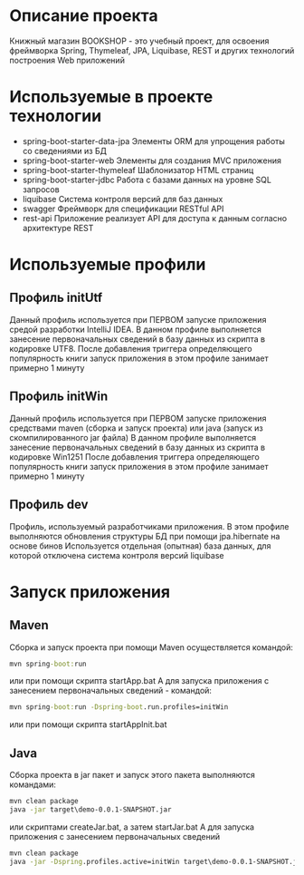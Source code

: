 # Описание проекта
Книжный магазин BOOKSHOP - это учебный проект, для освоения фреймворка Spring, Thymeleaf, JPA, Liquibase, REST и других технологий построения Web приложений
# Используемые в проекте технологии
* spring-boot-starter-data-jpa
Элементы ORM для упрощения работы со сведениями из БД
* spring-boot-starter-web
Элементы для создания MVC приложения
* spring-boot-starter-thymeleaf
Шаблонизатор HTML страниц
* spring-boot-starter-jdbc
Работа с базами данных на уровне SQL запросов
* liquibase
Система контроля версий для баз данных
* swagger
Фреймворк для спецификации RESTful API
* rest-api
Приложение реализует API для доступа к данным согласно архитектуре REST
# Используемые профили
## Профиль initUtf
Данный профиль используется при ПЕРВОМ запуске приложения средой разработки IntelliJ IDEA.
В данном профиле выполняется занесение первоначальных сведений в базу данных из скрипта в кодировке UTF8.
После добавления триггера определяющего популярность книги запуск приложения в этом профиле занимает примерно 1 минуту
## Профиль initWin
Данный профиль используется при ПЕРВОМ запуске приложения средствами maven (сборка и запуск проекта) или java (запуск из скомпилированного jar файла)
В данном профиле выполняется занесение первоначальных сведений в базу данных из скрипта в кодировке Win1251
После добавления триггера определяющего популярность книги запуск приложения в этом профиле занимает примерно 1 минуту
## Профиль dev
Профиль, используемый разработчиками приложения. В этом профиле выполняются обновления структуры БД при помощи jpa.hibernate на основе бинов
Используется отдельная (опытная) база данных, для которой отключена система контроля версий liquibase
# Запуск приложения
## Maven

Сборка и запуск проекта при помощи Maven осуществляется командой:
```cmd
mvn spring-boot:run 
```
или при помощи скрипта startApp.bat
A для запуска приложения с занесением первоначальных сведений - командой:
```cmd
mvn spring-boot:run -Dspring-boot.run.profiles=initWin 
```
или при помощи скрипта startAppInit.bat
## Java
Сборка проекта в jar пакет и запуск этого пакета выполняются командами:
```cmd
mvn clean package
java -jar target\demo-0.0.1-SNAPSHOT.jar
```
или скриптами createJar.bat, а затем startJar.bat
А для запуска приложения с занесением первоначальных сведений
```cmd
mvn clean package
java -jar -Dspring.profiles.active=initWin target\demo-0.0.1-SNAPSHOT.jar
```
